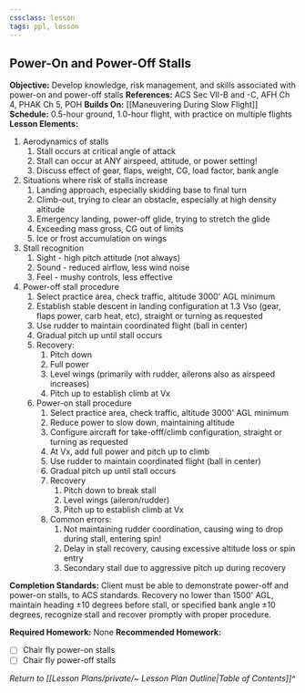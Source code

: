 ```yaml
---
cssclass: lesson
tags: ppl, lesson
---
```

## Power-On and Power-Off Stalls

**Objective:** Develop knowledge, risk management, and skills associated with power-on and power-off stalls
**References:** ACS Sec VII-B and -C, AFH Ch 4, PHAK Ch 5, POH
**Builds On:** [[Maneuvering During Slow Flight]]
**Schedule:** 0.5-hour ground, 1.0-hour flight, with practice on multiple flights
**Lesson Elements:**
1. Aerodynamics of stalls
	1. Stall occurs at critical angle of attack
	2. Stall can occur at ANY airspeed, attitude, or power setting!
	3. Discuss effect of gear, flaps, weight, CG, load factor, bank angle
2. Situations where risk of stalls increase
	1. Landing approach, especially skidding base to final turn
	2. Climb-out, trying to clear an obstacle, especially at high density altitude
	3. Emergency landing, power-off glide, trying to stretch the glide
	4. Exceeding mass gross, CG out of limits
	5. Ice or frost accumulation on wings
3. Stall recognition
	1. Sight - high pitch attitude (not always)
	2. Sound - reduced airflow, less wind noise
	3. Feel - mushy controls, less effective
4. Power-off stall procedure
	1. Select practice area, check traffic, altitude 3000' AGL minimum
	2. Establish stable descent in landing configuration at 1.3 Vso (gear, flaps power, carb heat, etc), straight or turning as requested
	3. Use rudder to maintain coordinated flight (ball in center)
	4. Gradual pitch up until stall occurs
	5. Recovery:
		1. Pitch down
		2. Full power
		3. Level wings (primarily with rudder, ailerons also as airspeed increases)
		4. Pitch up to establish climb at Vx
	6. Power-on stall procedure
		1. Select practice area, check traffic, altitude 3000' AGL minimum
		2. Reduce power to slow down, maintaining altitude
		3. Configure aircraft for take-offf/climb configuration, straight or turning as requested
		4. At Vx, add full power and pitch up to climb
		5. Use rudder to maintain coordinated flight (ball in center)
		6. Gradual pitch up until stall occurs
		7. Recovery
			1. Pitch down to break stall
			2. Level wings (aileron/rudder)
			3. Pitch up to establish climb at Vx
		8. Common errors:
			1. Not maintaining rudder coordination, causing wing to drop during stall, entering spin!
			2. Delay in stall recovery, causing excessive altitude loss or spin entry
			3. Secondary stall due to aggressive pitch up during recovery

**Completion Standards:** Client must be able to demonstrate power-off and power-on stalls, to ACS standards. Recovery no lower than 1500' AGL, maintain heading &plusmn;10 degrees before stall, or specified bank angle &plusmn;10 degrees, recognize stall and recover promptly with proper procedure.

**Required Homework:** None
**Recommended Homework:** 
- [ ] Chair fly power-on stalls
- [ ] Chair fly power-off stalls

*Return to [[Lesson Plans/private/~ Lesson Plan Outline|Table of Contents]]^*